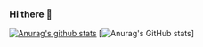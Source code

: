 ### Hi there 👋

<!--
**elonim/elonim** is a ✨ _special_ ✨ repository because its `README.md` (this file) appears on your GitHub profile.

Here are some ideas to get you started:

- 🔭 I’m currently working on ...
- 🌱 I’m currently learning ...
- 👯 I’m looking to collaborate on ...
- 🤔 I’m looking for help with ...
- 💬 Ask me about ...
- 📫 How to reach me: ...
- 😄 Pronouns: ...
- ⚡ Fun fact: ...
-->
[![Anurag's github stats](https://github-readme-stats.vercel.app/api?username=elonim)](https://github.com/anuraghazra/github-readme-stats)
[![Anurag's GitHub stats](https://github-readme-stats.vercel.app/api?username=elonim&theme=dark&show_icons=true)]
